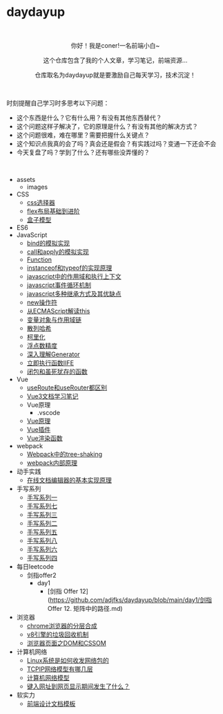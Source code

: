 # daydayup

<br/>
<p align='center'>
    <p align='center'>你好！我是coner!一名前端小白~</p>
    <p align='center'>这个仓库包含了我的个人文章，学习笔记，前端资源...</p>
    <p align='center'>仓库取名为daydayup就是要激励自己每天学习，技术沉淀！</p>
</p>

<br/>

时刻提醒自己学习时多思考以下问题：

- 这个东西是什么？它有什么用？有没有其他东西替代？
- 这个问题这样子解决了，它的原理是什么？有没有其他的解决方式？
- 这个问题很难，难在哪里？需要把握什么关键点？
- 这个知识点我真的会了吗？真会还是假会？有实践过吗？变通一下还会不会
- 今天复盘了吗？学到了什么？还有哪些没弄懂的？

<br/>

- assets
    - images
- CSS
    - [css选择器](https://github.com/adjfks/daydayup/blob/main/CSS/css选择器.md)
    - [flex布局基础到进阶](https://github.com/adjfks/daydayup/blob/main/CSS/flex布局基础到进阶.md)
    - [盒子模型](https://github.com/adjfks/daydayup/blob/main/CSS/盒子模型.md)
- ES6
- JavaScript
    - [bind的模拟实现](https://github.com/adjfks/daydayup/blob/main/JavaScript/bind的模拟实现.md)
    - [call和apply的模拟实现](https://github.com/adjfks/daydayup/blob/main/JavaScript/call和apply的模拟实现.md)
    - [Function](https://github.com/adjfks/daydayup/blob/main/JavaScript/Function.md)
    - [instanceof和typeof的实现原理](https://github.com/adjfks/daydayup/blob/main/JavaScript/instanceof和typeof的实现原理.md)
    - [javascript中的作用域和执行上下文](https://github.com/adjfks/daydayup/blob/main/JavaScript/javascript中的作用域和执行上下文.md)
    - [javascript事件循环机制](https://github.com/adjfks/daydayup/blob/main/JavaScript/javascript事件循环机制.md)
    - [javascript多种继承方式及其优缺点](https://github.com/adjfks/daydayup/blob/main/JavaScript/javascript多种继承方式及其优缺点.md)
    - [new操作符](https://github.com/adjfks/daydayup/blob/main/JavaScript/new操作符.md)
    - [从ECMAScript解读this](https://github.com/adjfks/daydayup/blob/main/JavaScript/从ECMAScript解读this.md)
    - [变量对象与作用域链](https://github.com/adjfks/daydayup/blob/main/JavaScript/变量对象与作用域链.md)
    - [散列哈希](https://github.com/adjfks/daydayup/blob/main/JavaScript/散列哈希.md)
    - [柯里化](https://github.com/adjfks/daydayup/blob/main/JavaScript/柯里化.md)
    - [浮点数精度](https://github.com/adjfks/daydayup/blob/main/JavaScript/浮点数精度.md)
    - [深入理解Generator](https://github.com/adjfks/daydayup/blob/main/JavaScript/深入理解Generator.md)
    - [立即执行函数IIFE](https://github.com/adjfks/daydayup/blob/main/JavaScript/立即执行函数IIFE.md)
    - [闭包和虽死犹存的函数](https://github.com/adjfks/daydayup/blob/main/JavaScript/闭包和虽死犹存的函数.md)
- Vue
    - [useRoute和useRouter都区别](https://github.com/adjfks/daydayup/blob/main/Vue/useRoute和useRouter都区别.md)
    - [Vue3文档学习笔记](https://github.com/adjfks/daydayup/blob/main/Vue/Vue3文档学习笔记.md)
    - Vue原理
        - .vscode
    - [Vue原理](https://github.com/adjfks/daydayup/blob/main/Vue/Vue原理.md)
    - [Vue插件](https://github.com/adjfks/daydayup/blob/main/Vue/Vue插件.md)
    - [Vue渲染函数](https://github.com/adjfks/daydayup/blob/main/Vue/Vue渲染函数.md)
- webpack
    - [Webpack中的tree-shaking](https://github.com/adjfks/daydayup/blob/main/webpack/Webpack中的tree-shaking.md)
    - [webpack内部原理](https://github.com/adjfks/daydayup/blob/main/webpack/webpack内部原理.md)
- 动手实践
    - [在线文档编辑器的基本实现原理](https://github.com/adjfks/daydayup/blob/main/动手实践/在线文档编辑器的基本实现原理.md)
- 手写系列
    - [手写系列一](https://github.com/adjfks/daydayup/blob/main/手写系列/手写系列一.md)
    - [手写系列七](https://github.com/adjfks/daydayup/blob/main/手写系列/手写系列七.md)
    - [手写系列三](https://github.com/adjfks/daydayup/blob/main/手写系列/手写系列三.md)
    - [手写系列二](https://github.com/adjfks/daydayup/blob/main/手写系列/手写系列二.md)
    - [手写系列五](https://github.com/adjfks/daydayup/blob/main/手写系列/手写系列五.md)
    - [手写系列八](https://github.com/adjfks/daydayup/blob/main/手写系列/手写系列八.md)
    - [手写系列六](https://github.com/adjfks/daydayup/blob/main/手写系列/手写系列六.md)
    - [手写系列四](https://github.com/adjfks/daydayup/blob/main/手写系列/手写系列四.md)
- 每日leetcode
    - 剑指offer2
        - day1
            - [剑指 Offer 12](https://github.com/adjfks/daydayup/blob/main/day1/剑指 Offer 12. 矩阵中的路径.md)
- 浏览器
    - [chrome浏览器的分层合成](https://github.com/adjfks/daydayup/blob/main/浏览器/chrome浏览器的分层合成.md)
    - [v8引擎的垃圾回收机制](https://github.com/adjfks/daydayup/blob/main/浏览器/v8引擎的垃圾回收机制.md)
    - [浏览器页面之DOM和CSSOM](https://github.com/adjfks/daydayup/blob/main/浏览器/浏览器页面之DOM和CSSOM.md)
- 计算机网络
    - [Linux系统是如何收发网络包的](https://github.com/adjfks/daydayup/blob/main/计算机网络/Linux系统是如何收发网络包的.md)
    - [TCPIP网络模型有哪几层](https://github.com/adjfks/daydayup/blob/main/计算机网络/TCPIP网络模型有哪几层.md)
    - [计算机网络模型](https://github.com/adjfks/daydayup/blob/main/计算机网络/计算机网络模型.md)
    - [键入网址到网页显示期间发生了什么？](https://github.com/adjfks/daydayup/blob/main/计算机网络/键入网址到网页显示期间发生了什么？.md)
- 软实力
    - [前端设计文档模板](https://github.com/adjfks/daydayup/blob/main/软实力/前端设计文档模板.md)